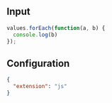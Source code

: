 
## Input
```javascript input
values.forEach(function(a, b) {
  console.log(b)
});
```

## Configuration
```json configuration
{
  "extension": "js"
}
```
